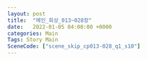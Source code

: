 ```yaml
---
layout: post
title:  "메인_회상_013~028장"
date:   2022-01-05 04:00:00 +0000
categories: Main
Tags: Story Main
SceneCode: ["scene_skip_cp013-028_q1_s10"]
---
```

